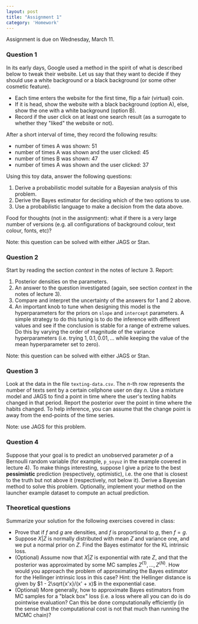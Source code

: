 ```yaml
---
layout: post
title: "Assignment 1"
category: 'Homework'
---
```


Assignment is due on Wednesday, March 11.

### Question 1

In its early days, Google used a method in the spirit of what is described below to tweak their website. Let us say that they want to decide if they should use a white background or a black background (or some other cosmetic feature). 

- Each time enters the website for the first time, flip a fair (virtual) coin.
- If it is head, show the website with a black background (option A), else, show the one with a white background (option B).
- Record if the user click on at least one search result (as a surrogate to whether they "liked" the website or not). 

After a short interval of time, they record the following results:

- number of times A was shown: 51
- number of times A was shown and the user clicked: 45
- number of times B was shown: 47
- number of times A was shown and the user clicked: 37

Using this toy data, answer the following questions:

1. Derive a probabilistic model suitable for a Bayesian analysis of this problem.
2. Derive the Bayes estimator for deciding which of the two options to use.
3. Use a probabilistic language to make a decision from the data above.

Food for thoughts (not in the assignment): what if there is a very large number of versions (e.g. all configurations of background colour, text colour, fonts, etc)?

Note: this question can be solved with either JAGS or Stan.

### Question 2

Start by reading the section *context* in the notes of lecture 3. Report:

1. Posterior densities on the parameters.
2. An answer to the question investigated (again, see section *context* in the notes of lecture 3).
3. Compare and interpret the uncertainty of the answers for 1 and 2 above.
4. An important knob to tune when designing this model is the hyperparameters for the priors on ``slope`` and ``intercept`` parameters. A simple strategy to do this tuning is to do the inference with different values and see if the conclusion is stable for a range of extreme values. Do this by varying the order of magnitude of the variance hyperparameters (i.e. trying $1, 0.1, 0.01, \dots$ while keeping the value of the mean hyperparameter set to zero).

Note: this question can be solved with either JAGS or Stan.

### Question 3

Look at the data in the file ``texting-data.csv``. The $n$-th row represents the number of texts sent by a certain cellphone user on day $n$. Use a mixture model and JAGS to find a point in time where the user's texting habits changed in that period. Report the posterior over the point in time where the habits changed. To help inference, you can assume that the change point is away from the end-points of the time series.

Note: use JAGS for this problem.

### Question 4

Suppose that your goal is to predict an unobserved parameter $p$ of a Bernoulli random variable (for example, ``p_soyuz`` in the example covered in lecture 4). To make things interesting, suppose I give a prize to the best **pessimistic** prediction (respectively, optimistic), i.e. the one that is closest to the truth but not above it (respectively, not below it). Derive a Bayesian method to solve this problem. Optionally, implement your method on the launcher example dataset to compute an actual prediction.

### Theoretical questions

Summarize your solution for the following exercises covered in class:

- Prove that if $f$ and $g$ are densities, and $f$ is proportional to $g$, then $f = g$.
- Suppose $X|Z$ is normally distributed with mean $Z$ and variance one, and we put a normal prior on $Z$. Find the Bayes estimator for the KL intrinsic loss.
- (Optional) Assume now that $X|Z$ is exponential with rate $Z$, and that the posterior was approximated by some MC samples $Z^{(1)}, \dots, Z^{(N)}$. How would you approach the problem of approximating the Bayes estimator for the Hellinger intrinsic loss in this case? Hint: the Hellinger distance is given by $1 - 2\sqrt{x'x}/(x' + x)$ in the exponential case.
- (Optional) More generally, how to approximate Bayes estimators from MC samples for a "black box" loss (i.e. a loss where all you can do is do pointwise evaluation? Can this be done computationally efficiently (in the sense that the computational cost is not that much than running the MCMC chain)?
